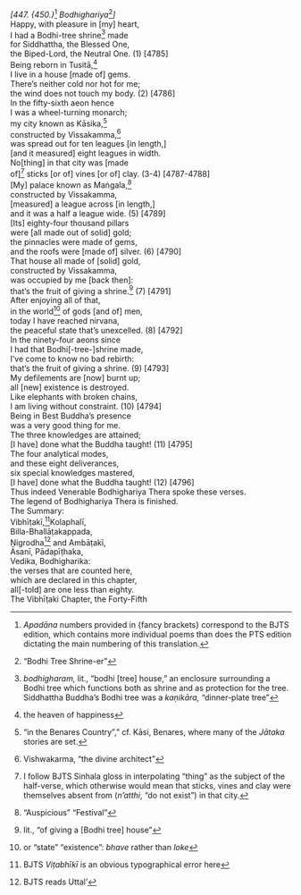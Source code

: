 *\[447. {450.}*[^1] *Bodhighariya*[^2]*\]*  
Happy, with pleasure in \[my\] heart,  
I had a Bodhi-tree shrine[^3] made  
for Siddhattha, the Blessed One,  
the Biped-Lord, the Neutral One. (1) \[4785\]  
Being reborn in Tusitā,[^4]  
I live in a house \[made of\] gems.  
There’s neither cold nor hot for me;  
the wind does not touch my body. (2) \[4786\]  
In the fifty-sixth aeon hence  
I was a wheel-turning monarch;  
my city known as Kāsika,[^5]  
constructed by Vissakamma,[^6]  
was spread out for ten leagues \[in length,\]  
\[and it measured\] eight leagues in width.  
No\[thing\] in that city was \[made  
of\][^7] sticks \[or of\] vines \[or of\] clay. (3-4) \[4787-4788\]  
\[My\] palace known as Maṅgala,[^8]  
constructed by Vissakamma,  
\[measured\] a league across \[in length,\]  
and it was a half a league wide. (5) \[4789\]  
\[Its\] eighty-four thousand pillars  
were \[all made out of solid\] gold;  
the pinnacles were made of gems,  
and the roofs were \[made of\] silver. (6) \[4790\]  
That house all made of \[solid\] gold,  
constructed by Vissakamma,  
was occupied by me \[back then\]:  
that’s the fruit of giving a shrine.[^9] (7) \[4791\]  
After enjoying all of that,  
in the world[^10] of gods \[and of\] men,  
today I have reached nirvana,  
the peaceful state that’s unexcelled. (8) \[4792\]  
In the ninety-four aeons since  
I had that Bodhi\[-tree-\]shrine made,  
I’ve come to know no bad rebirth:  
that’s the fruit of giving a shrine. (9) \[4793\]  
My defilements are \[now\] burnt up;  
all \[new\] existence is destroyed.  
Like elephants with broken chains,  
I am living without constraint. (10) \[4794\]  
Being in Best Buddha’s presence  
was a very good thing for me.  
The three knowledges are attained;  
\[I have\] done what the Buddha taught! (11) \[4795\]  
The four analytical modes,  
and these eight deliverances,  
six special knowledges mastered,  
\[I have\] done what the Buddha taught! (12) \[4796\]  
Thus indeed Venerable Bodhighariya Thera spoke these verses.  
The legend of Bodhighariya Thera is finished.  
The Summary:  
Vibhīṭakī,[^11]Kolaphalī,  
Billa-Bhallāṭakappada,  
Nigrodha[^12] and Ambāṭakī,  
Āsanī, Pādapīṭhaka,  
Vedika, Bodhigharika:  
the verses that are counted here,  
which are declared in this chapter,  
all\[-told\] are one less than eighty.  
The Vibhīṭaki Chapter, the Forty-Fifth  
[^1]: *Apadāna* numbers provided in {fancy brackets} correspond to the
    BJTS edition, which contains more individual poems than does the PTS
    edition dictating the main numbering of this translation.  
[^2]: “Bodhi Tree Shrine-er”  
[^3]: *bodhigharam,* lit., “bodhi \[tree\] house,” an enclosure
    surrounding a Bodhi tree which functions both as shrine and as
    protection for the tree. Siddhattha Buddha’s Bodhi tree was a
    *kaṇikāra,* “dinner-plate tree”  
[^4]: the heaven of happiness  
[^5]: “in the Benares Country”,” cf. Kāsi, Benares, where many of the
    *Jātaka* stories are set.  
[^6]: Vishwakarma, “the divine architect”  
[^7]: I follow BJTS Sinhala gloss in interpolating “thing” as the
    subject of the half-verse, which otherwise would mean that sticks,
    vines and clay were themselves absent from (*n’atthi*, “do not
    exist”) in that city.  
[^8]: “Auspicious” “Festival”  
[^9]: lit., “of giving a \[Bodhi tree\] house”  
[^10]: or “state” “existence”: *bhave* rather than *loke*  
[^11]: BJTS *Viṭabhīkī* is an obvious typographical error here  
[^12]: BJTS reads Uttal’
